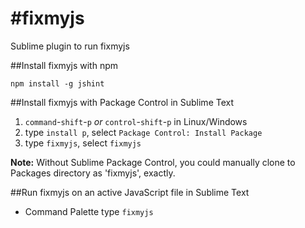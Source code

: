 #fixmyjs
=======

Sublime plugin to run fixmyjs


##Install fixmyjs with npm

    npm install -g jshint
    

##Install fixmyjs with Package Control in Sublime Text

1. `command`-`shift`-`p` *or* `control`-`shift`-`p` in Linux/Windows
2. type `install p`, select `Package Control: Install Package`
3. type `fixmyjs`, select `fixmyjs`

**Note:** Without Sublime Package Control, you could manually clone to Packages directory as 'fixmyjs', exactly.

##Run fixmyjs on an active JavaScript file in Sublime Text

- Command Palette type `fixmyjs`